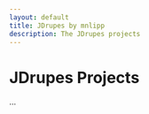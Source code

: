 ```yaml
---
layout: default
title: JDrupes by mnlipp
description: The JDrupes projects
---
```


# JDrupes Projects

...
